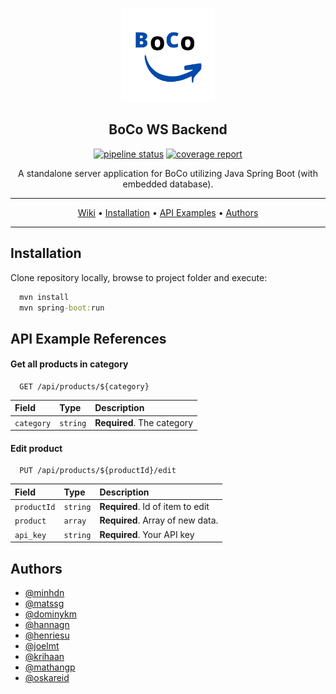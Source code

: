 <p align="center"><a href="https://gitlab.stud.idi.ntnu.no/idatt2106_2022_08/backend"><img src="assets/logo.svg" width="150"></a></p> 
<h2 align="center"><b>BoCo WS Backend</b></h2>

<p align="center">
  <a href="https://gitlab.stud.idi.ntnu.no/idatt2106_2022_08/backend/-/commits/main"><img alt="pipeline status" src="https://gitlab.stud.idi.ntnu.no/idatt2106_2022_08/backend/badges/main/pipeline.svg" /></a>
  <a href="https://gitlab.stud.idi.ntnu.no/idatt2106_2022_08/backend/-/commits/main"><img alt="coverage report" src="https://gitlab.stud.idi.ntnu.no/idatt2106_2022_08/backend/badges/main/coverage.svg" /></a> 
</p>

<p align="center">A standalone server application for BoCo utilizing Java Spring Boot (with embedded database).</p>

<hr>
<p align="center"><a href="https://gitlab.stud.idi.ntnu.no/idatt2106_2022_08/backend/-/wikis/home">Wiki</a> 
&bull; <a href="#installation">Installation</a> 
&bull; <a href="#api-example-references">API Examples</a> 
&bull; <a href="#authors">Authors</a> 
<hr>

## Installation

Clone repository locally, browse to project folder and execute:

```cmd
  mvn install
  mvn spring-boot:run
```

## API Example References

#### Get all products in category

```
  GET /api/products/${category}
```

| Field | Type     | Description                |
| :-------- | :------- | :------------------------- |
| `category` | `string` | **Required**. The category |

#### Edit product

```
  PUT /api/products/${productId}/edit
```

|   Field   |  Type    | Description                       |
| :-------- | :------- | :-------------------------------- |
|`productId`| `string` | **Required**. Id of item to edit |
| `product` | `array`  | **Required**. Array of new data.
| `api_key` | `string` | **Required**. Your API key |


## Authors

- [@minhdn](https://gitlab.stud.idi.ntnu.no/minhdn)
- [@matssg](https://gitlab.stud.idi.ntnu.no/matssg)
- [@dominykm](https://gitlab.stud.idi.ntnu.no/dominykm)
- [@hannagn](https://gitlab.stud.idi.ntnu.no/hannagn)
- [@henriesu](https://gitlab.stud.idi.ntnu.no/henriesu)
- [@joelmt](https://gitlab.stud.idi.ntnu.no/joelmt)
- [@krihaan](https://gitlab.stud.idi.ntnu.no/krihaan)
- [@mathangp](https://gitlab.stud.idi.ntnu.no/mathangp)
- [@oskareid](https://gitlab.stud.idi.ntnu.no/oskareid)


